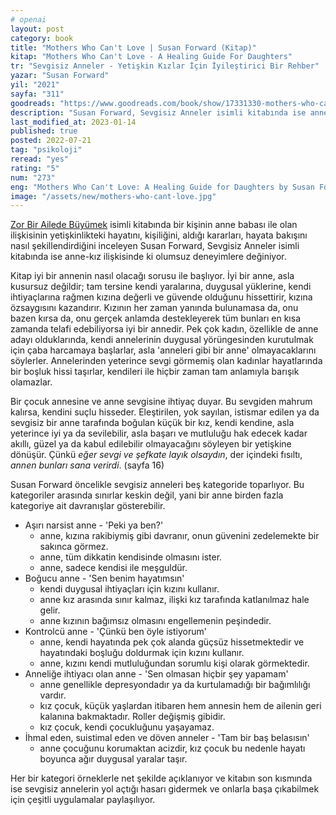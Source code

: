 ```yaml
---
# openai
layout: post
category: book
title: "Mothers Who Can't Love | Susan Forward (Kitap)"
kitap: "Mothers Who Can't Love - A Healing Guide For Daughters"
tr: "Sevgisiz Anneler - Yetişkin Kızlar İçin İyileştirici Bir Rehber"
yazar: "Susan Forward"
yil: "2021"
sayfa: "311"
goodreads: "https://www.goodreads.com/book/show/17331330-mothers-who-can-t-love"
description: "Susan Forward, Sevgisiz Anneler isimli kitabında ise anne-kız ilişkisinde ki olumsuz deneyimlere değiniyor."
last_modified_at: 2023-01-14
published: true
posted: 2022-07-21
tag: "psikoloji"
reread: "yes"
rating: "5"
num: "273"
eng: "Mothers Who Can't Love: A Healing Guide for Daughters by Susan Forward offers support and guidance for daughters who have struggled with emotionally unavailable or abusive mothers, providing strategies for healing, setting boundaries, and cultivating self-love."
image: "/assets/new/mothers-who-cant-love.jpg"
---
```


<span class='link1'>[Zor Bir Ailede Büyümek](https://www.next52books.com/toxic-parents.html)</span> isimli kitabında bir kişinin anne babası ile olan ilişkisinin yetişkinlikteki hayatını, kişiliğini, aldığı kararları, hayata bakışını nasıl şekillendirdiğini inceleyen Susan Forward, Sevgisiz Anneler isimli kitabında ise anne-kız ilişkisinde ki olumsuz deneyimlere değiniyor.

Kitap iyi bir annenin nasıl olacağı sorusu ile başlıyor. İyi bir anne, asla kusursuz değildir; tam tersine kendi yaralarına, duygusal yüklerine, kendi ihtiyaçlarına rağmen kızına değerli ve güvende olduğunu hissettirir, kızına özsaygısını kazandırır. Kızının her zaman yanında bulunamasa da, onu bazen kırsa da, onu gerçek anlamda destekleyerek tüm bunları en kısa zamanda telafi edebiliyorsa iyi bir annedir. Pek çok kadın, özellikle de anne adayı olduklarında, kendi annelerinin duygusal yörüngesinden kurutulmak için çaba harcamaya başlarlar, asla 'anneleri gibi bir anne' olmayacaklarını söylerler. Annelerinden yeterince sevgi görmemiş olan kadınlar hayatlarında bir boşluk hissi taşırlar, kendileri ile hiçbir zaman tam anlamıyla barışık olamazlar.

Bir çocuk annesine ve anne sevgisine ihtiyaç duyar. Bu sevgiden mahrum kalırsa, kendini suçlu hisseder. Eleştirilen, yok sayılan, istismar edilen ya da sevgisiz bir anne tarafında boğulan küçük bir kız, kendi kendine, asla yeterince iyi ya da sevilebilir, asla başarı ve mutluluğu hak edecek kadar akıllı, güzel ya da kabul edilebilir olmayacağını söyleyen bir yetişkine dönüşür. Çünkü _eğer sevgi ve şefkate layık olsaydın_, der içindeki fısıltı, _annen bunları sana verirdi_. (sayfa 16)

Susan Forward öncelikle sevgisiz anneleri beş kategoride toparlıyor. Bu kategoriler arasında sınırlar keskin değil, yani bir anne birden fazla kategoriye ait davranışlar gösterebilir.

- Aşırı narsist anne - 'Peki ya ben?'
  - anne, kızına rakibiymiş gibi davranır, onun güvenini zedelemekte bir sakınca görmez.
  - anne, tüm dikkatin kendisinde olmasını ister.
  - anne, sadece kendisi ile meşguldür.
- Boğucu anne - 'Sen benim hayatımsın'
  - kendi duygusal ihtiyaçları için kızını kullanır.
  - anne kız arasında sınır kalmaz, ilişki kız tarafında katlanılmaz hale gelir.
  - anne kızının bağımsız olmasını engellemenin peşindedir.
- Kontrolcü anne - 'Çünkü ben öyle istiyorum'
  - anne, kendi hayatında pek çok alanda güçsüz hissetmektedir ve hayatındaki boşluğu doldurmak için kızını kullanır.
  - anne, kızını kendi mutluluğundan sorumlu kişi olarak görmektedir.
- Anneliğe ihtiyacı olan anne - 'Sen olmasan hiçbir şey yapamam'
  - anne genellikle depresyondadır ya da kurtulamadığı bir bağımlılığı vardır.
  - kız çocuk, küçük yaşlardan itibaren hem annesin hem de ailenin geri kalanına bakmaktadır. Roller değişmiş gibidir.
  - kız çocuk, kendi çocukluğunu yaşayamaz.
- İhmal eden, suistimal eden ve döven anneler - 'Tam bir baş belasısın'
  - anne çocuğunu korumaktan acizdir, kız çocuk bu nedenle hayatı boyunca ağır duygusal yaralar taşır.

Her bir kategori örneklerle net şekilde açıklanıyor ve kitabın son kısmında ise sevgisiz annelerin yol açtığı hasarı gidermek ve onlarla başa çıkabilmek için çeşitli uygulamalar paylaşılıyor.
